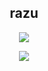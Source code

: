 <h2 align="center">razu</h2>

<p align="center">
    <a href="https://github.com/rqzu">
        <img src="https://discord-readme.vercel.app/api/973439902320590908"/>
    </a>
</p>

<p align="center">
  <img src="https://github-readme-stats.vercel.app/api/?username=rqzu&title_color=4F8CC9&text_color=9f9f9f&show_icons=true&bg_color=00000000&hide_border=true&icon_color=4F8CC9&hide_title=true&count_private=true" />
</p>
